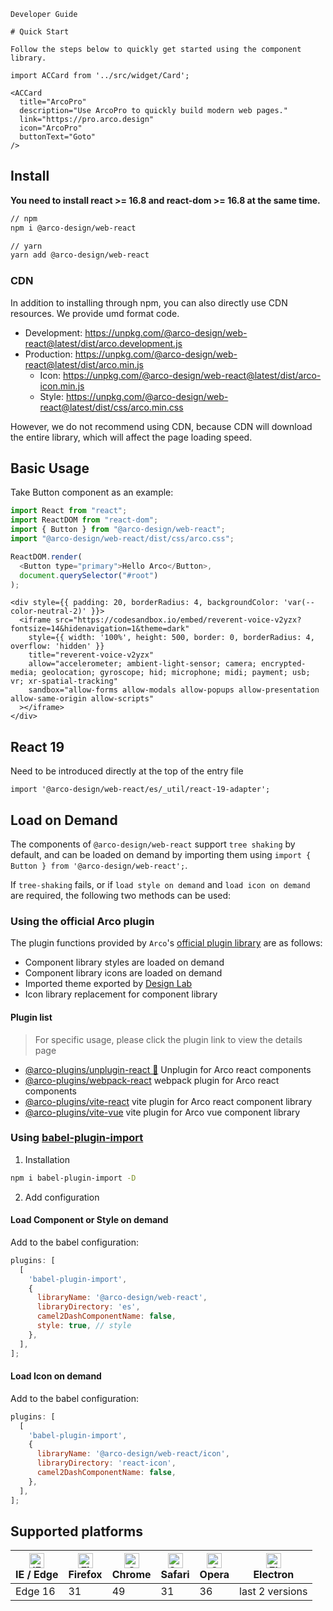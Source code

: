 `````
Developer Guide

# Quick Start

Follow the steps below to quickly get started using the component library.
`````

```js:react
import ACCard from '../src/widget/Card';

<ACCard
  title="ArcoPro"
  description="Use ArcoPro to quickly build modern web pages."
  link="https://pro.arco.design"
  icon="ArcoPro"
  buttonText="Goto"
/>
```

## Install

**You need to install react >= 16.8 and react-dom >= 16.8 at the same time.**

```bash
// npm
npm i @arco-design/web-react

// yarn
yarn add @arco-design/web-react
```

### CDN

In addition to installing through npm, you can also directly use CDN resources. We provide umd format code.

* Development: https://unpkg.com/@arco-design/web-react@latest/dist/arco.development.js
* Production: https://unpkg.com/@arco-design/web-react@latest/dist/arco.min.js
   * Icon: https://unpkg.com/@arco-design/web-react@latest/dist/arco-icon.min.js
   * Style: https://unpkg.com/@arco-design/web-react@latest/dist/css/arco.min.css

However, we do not recommend using CDN, because CDN will download the entire library, which will affect the page loading speed.

## Basic Usage

Take Button component as an example:

```js
import React from "react";
import ReactDOM from "react-dom";
import { Button } from "@arco-design/web-react";
import "@arco-design/web-react/dist/css/arco.css";

ReactDOM.render(
  <Button type="primary">Hello Arco</Button>,
  document.querySelector("#root")
);
```

```js:react
<div style={{ padding: 20, borderRadius: 4, backgroundColor: 'var(--color-neutral-2)' }}>
  <iframe src="https://codesandbox.io/embed/reverent-voice-v2yzx?fontsize=14&hidenavigation=1&theme=dark"
    style={{ width: '100%', height: 500, border: 0, borderRadius: 4, overflow: 'hidden' }}
    title="reverent-voice-v2yzx"
    allow="accelerometer; ambient-light-sensor; camera; encrypted-media; geolocation; gyroscope; hid; microphone; midi; payment; usb; vr; xr-spatial-tracking"
    sandbox="allow-forms allow-modals allow-popups allow-presentation allow-same-origin allow-scripts"
  ></iframe>
</div>
```

## React 19

Need to be introduced directly at the top of the entry file

```
import '@arco-design/web-react/es/_util/react-19-adapter';

```


## Load on Demand

The components of `@arco-design/web-react` support `tree shaking` by default, and can be loaded on demand by importing them using `import { Button } from '@arco-design/web-react';`.

If `tree-shaking` fails, or if `load style on demand` and `load icon on demand` are required, the following two methods can be used:

### Using the official Arco plugin

The plugin functions provided by `Arco`'s [official plugin library](https://github.com/arco-design/arco-plugins) are as follows:

- Component library styles are loaded on demand
- Component library icons are loaded on demand
- Imported theme exported by [Design Lab](https://arco.design/themes)
- Icon library replacement for component library

#### Plugin list

> For specific usage, please click the plugin link to view the details page

  - [@arco-plugins/unplugin-react 🚧](https://github.com/arco-design/arco-plugins/blob/main/packages/unplugin-react/README.zh-CN.md) Unplugin for Arco react components
  - [@arco-plugins/webpack-react](https://github.com/arco-design/arco-plugins/blob/main/packages/plugin-webpack-react/README.md) webpack plugin for Arco react components
  - [@arco-plugins/vite-react](https://github.com/arco-design/arco-plugins/blob/main/packages/plugin-vite-react/README.md) vite plugin for Arco react component library
  - [@arco-plugins/vite-vue](https://github.com/arco-design/arco-plugins/blob/main/packages/plugin-vite-vue/README.md) vite plugin for Arco vue component library

### Using [babel-plugin-import](https://www.npmjs.com/package/babel-plugin-import)

1. Installation

```bash
npm i babel-plugin-import -D
```

2. Add configuration

#### Load Component or Style on demand

Add to the babel configuration:

```js
plugins: [
  [
    'babel-plugin-import',
    {
      libraryName: '@arco-design/web-react',
      libraryDirectory: 'es',
      camel2DashComponentName: false,
      style: true, // style
    },
  ],
];
```

#### Load Icon on demand

Add to the babel configuration:

```js
plugins: [
  [
    'babel-plugin-import',
    {
      libraryName: '@arco-design/web-react/icon',
      libraryDirectory: 'react-icon',
      camel2DashComponentName: false,
    },
  ],
];
```

## Supported platforms

| [<img src="https://p1-arco.byteimg.com/tos-cn-i-uwbnlip3yd/08095282566ac4e0fd98f89aed934b65.png~tplv-uwbnlip3yd-png.png" alt="IE / Edge" width="24px" height="24px" />](http://godban.github.io/browsers-support-badges/)<br/>IE / Edge | [<img src="https://p1-arco.byteimg.com/tos-cn-i-uwbnlip3yd/40ad73571879dd8d9fd3fd524e0e45a4.png~tplv-uwbnlip3yd-png.png" alt="Firefox" width="24px" height="24px" />](http://godban.github.io/browsers-support-badges/)<br/>Firefox | [<img src="https://p1-arco.byteimg.com/tos-cn-i-uwbnlip3yd/4f59d35f6d6837b042c8badd95871b1d.png~tplv-uwbnlip3yd-png.png" alt="Chrome" width="24px" height="24px" />](http://godban.github.io/browsers-support-badges/)<br/>Chrome | [<img src="https://p1-arco.byteimg.com/tos-cn-i-uwbnlip3yd/eee2667f837a9c2ed531805850bf43ec.png~tplv-uwbnlip3yd-png.png" alt="Safari" width="24px" height="24px" />](http://godban.github.io/browsers-support-badges/)<br/>Safari | [<img src="https://p1-arco.byteimg.com/tos-cn-i-uwbnlip3yd/3240334d3967dd263c8f4cdd2d93c525.png~tplv-uwbnlip3yd-png.png" alt="Opera" width="24px" height="24px" />](http://godban.github.io/browsers-support-badges/)<br/>Opera | [<img src="https://p1-arco.byteimg.com/tos-cn-i-uwbnlip3yd/f2454685df95a1a557a61861c5bec256.png~tplv-uwbnlip3yd-png.png" alt="Electron" width="24px" height="24px" />](http://godban.github.io/browsers-support-badges/)<br/>Electron |
| --------- | --------- | --------- | --------- | --------- | --------- |
| Edge 16| 31| 49 | 31 | 36 | last 2 versions |

